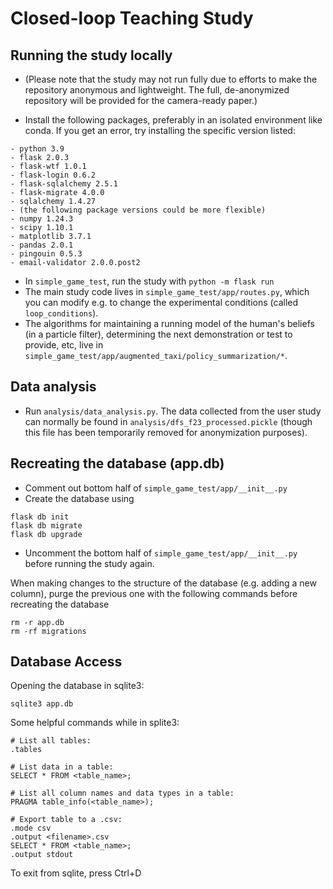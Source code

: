 # Closed-loop Teaching Study

## Running the study locally
* (Please note that the study may not run fully due to efforts to make the repository anonymous and lightweight. The full, de-anonymized repository will be provided for the camera-ready paper.)
- Install the following packages, preferably in an isolated environment like conda. If you get an error, try installing the specific version listed: 

```
- python 3.9
- flask 2.0.3
- flask-wtf 1.0.1
- flask-login 0.6.2
- flask-sqlalchemy 2.5.1
- flask-migrate 4.0.0
- sqlalchemy 1.4.27
- (the following package versions could be more flexible) 
- numpy 1.24.3
- scipy 1.10.1 
- matplotlib 3.7.1 
- pandas 2.0.1
- pingouin 0.5.3
- email-validator 2.0.0.post2
```
* In `simple_game_test`, run the study with `python -m flask run`
* The main study code lives in `simple_game_test/app/routes.py`, which you can modify e.g. to change the experimental conditions (called `loop_conditions`).
* The algorithms for maintaining a running model of the human's beliefs (in a particle filter), determining the next demonstration or test to provide, etc, live in `simple_game_test/app/augmented_taxi/policy_summarization/*`. 

## Data analysis

* Run `analysis/data_analysis.py`. The data collected from the user study can normally be found in `analysis/dfs_f23_processed.pickle` (though this file has been temporarily removed for anonymization purposes).

## Recreating the database (app.db)

- Comment out bottom half of `simple_game_test/app/__init__.py` 
- Create the database using

```
flask db init
flask db migrate 
flask db upgrade
```
- Uncomment the bottom half of `simple_game_test/app/__init__.py` before running the study again. 

When making changes to the structure of the database (e.g. adding a new column), purge the previous one with the following commands before recreating the database
```angular2html
rm -r app.db
rm -rf migrations
```

## Database Access
Opening the database in sqlite3:

```sqlite3 app.db```

Some helpful commands while in splite3:

```
# List all tables:
.tables

# List data in a table:
SELECT * FROM <table_name>;

# List all column names and data types in a table:
PRAGMA table_info(<table_name>);

# Export table to a .csv:
.mode csv
.output <filename>.csv
SELECT * FROM <table_name>;
.output stdout
```

To exit from sqlite, press Ctrl+D
